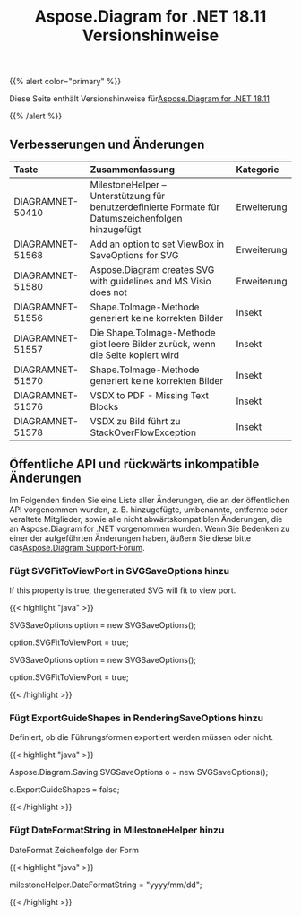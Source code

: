 ﻿---
title: Aspose.Diagram for .NET 18.11 Versionshinweise
type: docs
weight: 20
url: /de/net/aspose-diagram-for-net-18-11-release-notes/
---
{{% alert color="primary" %}} 

Diese Seite enthält Versionshinweise für[Aspose.Diagram for .NET 18.11](https://www.nuget.org/packages/Aspose.Diagram/18.11.0)

{{% /alert %}} 
## **Verbesserungen und Änderungen**

|**Taste**|**Zusammenfassung**|**Kategorie**|
|:- |:- |:- |
|DIAGRAMNET-50410|MilestoneHelper – Unterstützung für benutzerdefinierte Formate für Datumszeichenfolgen hinzugefügt|Erweiterung|
|DIAGRAMNET-51568|Add an option to set ViewBox in SaveOptions for SVG|Erweiterung|
|DIAGRAMNET-51580|Aspose.Diagram creates SVG with guidelines and MS Visio does not|Erweiterung|
|DIAGRAMNET-51556|Shape.ToImage-Methode generiert keine korrekten Bilder|Insekt|
|DIAGRAMNET-51557|Die Shape.ToImage-Methode gibt leere Bilder zurück, wenn die Seite kopiert wird|Insekt|
|DIAGRAMNET-51570|Shape.ToImage-Methode generiert keine korrekten Bilder|Insekt|
|DIAGRAMNET-51576|VSDX to PDF - Missing Text Blocks|Insekt|
|DIAGRAMNET-51578|VSDX zu Bild führt zu StackOverFlowException|Insekt|
## **Öffentliche API und rückwärts inkompatible Änderungen**
Im Folgenden finden Sie eine Liste aller Änderungen, die an der öffentlichen API vorgenommen wurden, z. B. hinzugefügte, umbenannte, entfernte oder veraltete Mitglieder, sowie alle nicht abwärtskompatiblen Änderungen, die an Aspose.Diagram for .NET vorgenommen wurden. Wenn Sie Bedenken zu einer der aufgeführten Änderungen haben, äußern Sie diese bitte das[Aspose.Diagram Support-Forum](https://forum.aspose.com/c/diagram/17).
### **Fügt SVGFitToViewPort in SVGSaveOptions hinzu**
If this property is true, the generated SVG will fit to view port.

{{< highlight "java" >}}

 SVGSaveOptions option = new SVGSaveOptions();

option.SVGFitToViewPort = true;

SVGSaveOptions option = new SVGSaveOptions();

option.SVGFitToViewPort = true;

{{< /highlight >}}
### **Fügt ExportGuideShapes in RenderingSaveOptions hinzu**
Definiert, ob die Führungsformen exportiert werden müssen oder nicht.

{{< highlight "java" >}}

 Aspose.Diagram.Saving.SVGSaveOptions o = new SVGSaveOptions();

o.ExportGuideShapes = false;

{{< /highlight >}}
### **Fügt DateFormatString in MilestoneHelper hinzu**
DateFormat Zeichenfolge der Form

{{< highlight "java" >}}

 milestoneHelper.DateFormatString = "yyyy/mm/dd";

{{< /highlight >}}
